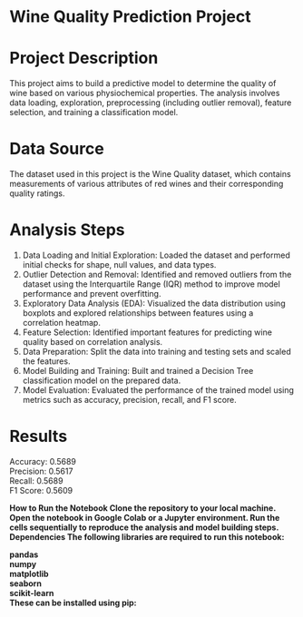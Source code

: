 # Wine Quality Prediction Project
# Project Description
This project aims to build a predictive model to determine the quality of wine based on various physiochemical properties. The analysis involves data loading, exploration, preprocessing (including outlier removal), feature selection, and training a classification model.

# Data Source
The dataset used in this project is the Wine Quality dataset, which contains measurements of various attributes of red wines and their corresponding quality ratings.

# Analysis Steps
<ol>
  <li>Data Loading and Initial Exploration: Loaded the dataset and performed initial checks for shape, null values, and data types.</li>
  <li>Outlier Detection and Removal: Identified and removed outliers from the dataset using the Interquartile Range (IQR) method to improve model performance and prevent overfitting.</li>
  <li>Exploratory Data Analysis (EDA): Visualized the data distribution using boxplots and explored relationships between features using a correlation heatmap.</li>
  <li>Feature Selection: Identified important features for predicting wine quality based on correlation analysis.</li>
  <li>Data Preparation: Split the data into training and testing sets and scaled the features.</li>
  <li>Model Building and Training: Built and trained a Decision Tree classification model on the prepared data.</li>
  <li>Model Evaluation: Evaluated the performance of the trained model using metrics such as accuracy, precision, recall, and F1 score.</li>
</ol>

# Results
Accuracy: 0.5689 <br>
Precision: 0.5617 <br>
Recall: 0.5689 <br>
F1 Score: 0.5609


<b>How to Run the Notebook
Clone the repository to your local machine.
Open the notebook in Google Colab or a Jupyter environment.
Run the cells sequentially to reproduce the analysis and model building steps.
Dependencies
The following libraries are required to run this notebook:<b>
<br>

<strong>pandas <br>
numpy <br>
matplotlib <br>
seaborn <br>
scikit-learn <br>
These can be installed using pip:<strong>
